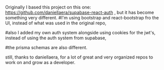 Originally I based this project on this one: https://github.com/daniellaera/supabase-react-auth , but it has become something very different.
#I'm using bootstrap and react-bootstrap fro the UI, instead of what was used in the original repo,

#also I added my own auth system alongside using cookies for the jwt's, instead of using the auth system from supabase,

#the prisma schemas are also different.

still, thanks to daniellaera, for a lot of great and very organized repos to work on and grow as a developer.
